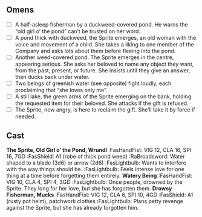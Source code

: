 ## Omens
- [ ] A half-asleep fisherman by a duckweed-covered pond. He warns the “old girl o’ the pond” can’t be trusted on her word.
- [ ] A pond thick with duckweed, the Sprite emerges, an old woman with the voice and movement of a child. She takes a liking to one member of the Company and asks lots about them before fleeing into the pond.
- [ ] Another weed-covered pond. The Sprite emerges in the centre, appearing serious. She asks her beloved to name any object they want, from the past, present, or future. She insists until they give an answer, then ducks back under water.
- [ ] Two beings of greenish water (see opposite) fight loudly, each proclaiming that “she loves only me”.
- [ ] A still lake, the green arms of the Sprite emerging on the bank, holding the requested item for their beloved. She attacks if the gift is refused.
- [ ] The Sprite, now angry, is here to reclaim the gift. She’ll take it by force if needed.

## Cast
**The Sprite, Old Girl o’ the Pond, Wrundl**
:FasHandFist: VIG 12, CLA 16, SPI 16, 7GD
:FasShield: A1 (robe of thick pond weed)
:RaBroadsword: Water shaped to a blade (3d6) or arrow (2d6)
:FasLightbulb: Wants to interfere with the way things should be. 
:FasLightbulb: Feels intense love for one thing at a time before forgetting them entirely.
**Watery Being**
:FasHandFist: VIG 10, CLA 4, SPI 4, 3GD
:FasLightbulb: Once people, drowned by the Sprite. They
long for her love, but she has forgotten them.
**Drowsy Fisherman, Mucks**
:FasHandFist: VIG 12, CLA 6, SPI 10, 4GD
:FasShield: A1 (rusty pot helm), patchwork clothes
:FasLightbulb: Plans petty revenge against the Sprite, but
she has already forgotten him.